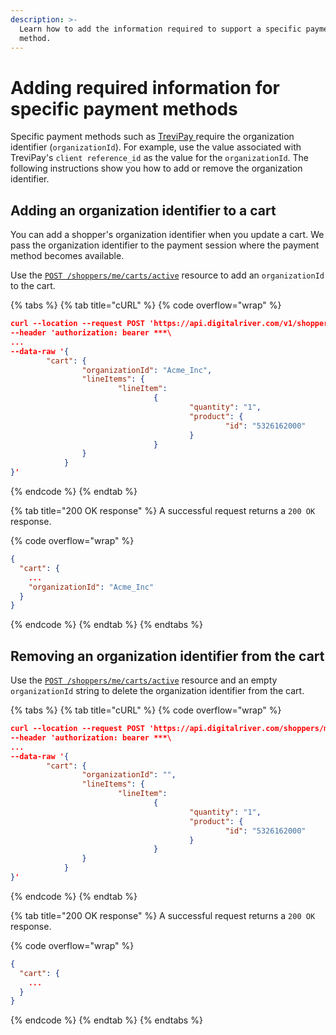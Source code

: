 ```yaml
---
description: >-
  Learn how to add the information required to support a specific payment
  method.
---
```


# Adding required information for specific payment methods

Specific payment methods such as [TreviPay ](../../../../payments/payments-solutions/digitalriver.js/payment-methods/trevipay.md)require the organization identifier (`organizationId`).  For example, use the value associated with TreviPay's `client reference_id` as the value for the `organizationId`. The following instructions show you how to add or remove the organization identifier.

## Adding an organization identifier to a cart

You can add a shopper's organization identifier when you update a cart. We pass the organization identifier to the payment session where the payment method becomes available.&#x20;

Use the [`POST /shoppers/me/carts/active`](https://www.digitalriver.com/docs/commerce-shopper-api/#tag/Carts/paths/\~1v1\~1shoppers\~1me\~1carts\~1active/post) resource to add an `organizationId` to the cart.

{% tabs %}
{% tab title="cURL" %}
{% code overflow="wrap" %}
```json
curl --location --request POST 'https://api.digitalriver.com/v1/shoppers/me/carts/active' \
--header 'authorization: bearer ***\
...
--data-raw '{
		"cart": {
				"organizationId": "Acme_Inc",
				"lineItems": {
						"lineItem":
								{
										"quantity": "1",
										"product": {
												"id": "5326162000"
										}
								}
				}
			}
}'
```
{% endcode %}
{% endtab %}

{% tab title="200 OK response" %}
A successful request returns a `200 OK` response.

{% code overflow="wrap" %}
```json
{
  "cart": {
    ...
    "organizationId": "Acme_Inc"
  }
}
```
{% endcode %}
{% endtab %}
{% endtabs %}

## Removing an organization identifier from the cart

Use the [`POST /shoppers/me/carts/active`](https://www.digitalriver.com/docs/commerce-shopper-api/#tag/Carts/paths/\~1v1\~1shoppers\~1me\~1carts\~1active/post) resource and an empty `organizationId` string to delete the organization identifier from the cart.

{% tabs %}
{% tab title="cURL" %}
{% code overflow="wrap" %}
```json
curl --location --request POST 'https://api.digitalriver.com/shoppers/me/carts/active' \
--header 'authorization: bearer ***\
...
--data-raw '{
		"cart": {
				"organizationId": "",
				"lineItems": {
						"lineItem":
								{
										"quantity": "1",
										"product": {
												"id": "5326162000"
										}
								}
				}
			}
}'
```
{% endcode %}
{% endtab %}

{% tab title="200 OK response" %}
A successful request returns a `200 OK` response.

{% code overflow="wrap" %}
```json
{
  "cart": {
    ...
  }
}
```
{% endcode %}
{% endtab %}
{% endtabs %}
